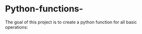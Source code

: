# Python-functions-
The goal of this project is to create a python function for all basic operations: 
